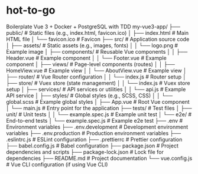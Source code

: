 # hot-to-go
Boilerplate Vue 3 + Docker + PostgreSQL with TDD
my-vue3-app/
├── public/                  # Static files (e.g., index.html, favicon.ico)
│   ├── index.html           # Main HTML file
│   └── favicon.ico          # Favicon
├── src/                     # Application source code
│   ├── assets/              # Static assets (e.g., images, fonts)
│   │   └── logo.png         # Example image
│   ├── components/          # Reusable Vue components
│   │   ├── Header.vue       # Example component
│   │   └── Footer.vue       # Example component
│   ├── views/               # Page-level components (routes)
│   │   ├── HomeView.vue     # Example view
│   │   └── AboutView.vue    # Example view
│   ├── router/              # Vue Router configuration
│   │   └── index.js         # Router setup
│   ├── store/               # Vuex store (state management)
│   │   └── index.js         # Vuex store setup
│   ├── services/            # API services or utilities
│   │   └── api.js           # Example API service
│   ├── styles/              # Global styles (e.g., SCSS, CSS)
│   │   └── global.scss      # Example global styles
│   ├── App.vue              # Root Vue component
│   └── main.js              # Entry point for the application
├── tests/                   # Test files
│   ├── unit/                # Unit tests
│   │   └── example.spec.js  # Example unit test
│   └── e2e/                 # End-to-end tests
│       └── example.spec.js  # Example e2e test
├── .env                     # Environment variables
├── .env.development         # Development environment variables
├── .env.production          # Production environment variables
├── .eslintrc.js             # ESLint configuration
├── .prettierrc              # Prettier configuration
├── babel.config.js          # Babel configuration
├── package.json             # Project dependencies and scripts
├── package-lock.json        # Lock file for dependencies
├── README.md                # Project documentation
└── vue.config.js            # Vue CLI configuration (if using Vue CLI)
